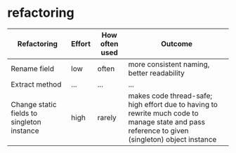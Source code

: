 # refactoring
|Refactoring|Effort|How often used|Outcome|
|-----------|------|--------------|-------|
|Rename field|low|often|more consistent naming, better readability|
|Extract method|...|...|...|
|Change static fields to singleton instance|high|rarely|makes code thread-safe; high effort due to having to rewrite much code to manage state and pass reference to given (singleton) object instance|
